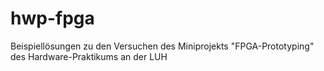# hwp-fpga
Beispiellösungen zu den Versuchen des Miniprojekts "FPGA-Prototyping" des Hardware-Praktikums an der LUH
